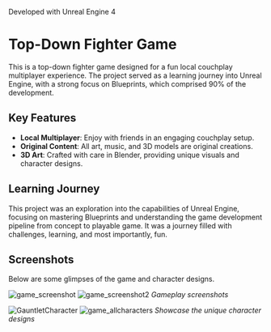 Developed with Unreal Engine 4

# Top-Down Fighter Game

This is a top-down fighter game designed for a fun local couchplay multiplayer experience. The project served as a learning journey into Unreal Engine, with a strong focus on Blueprints, which comprised 90% of the development.

## Key Features
- **Local Multiplayer**: Enjoy with friends in an engaging couchplay setup.
- **Original Content**: All art, music, and 3D models are original creations.
- **3D Art**: Crafted with care in Blender, providing unique visuals and character designs.

## Learning Journey
This project was an exploration into the capabilities of Unreal Engine, focusing on mastering Blueprints and understanding the game development pipeline from concept to playable game. It was a journey filled with challenges, learning, and most importantly, fun.

## Screenshots
Below are some glimpses of the game and character designs.


![game_screenshot](https://github.com/martijndejong/ProjectBobi/assets/12080489/9ca349b7-888e-465c-a637-b24215552333)
![game_screenshot2](https://github.com/martijndejong/ProjectBobi/assets/12080489/01f0182d-2991-4f23-ab35-0f37d85eb29a)
*Gameplay screenshots*

![GauntletCharacter](https://github.com/martijndejong/ProjectBobi/assets/12080489/8222e2b3-a67d-4a66-b475-fe6ac57b01bf)
![game_allcharacters](https://github.com/martijndejong/ProjectBobi/assets/12080489/d092a34c-774a-45d9-a842-9c367afadeb7)
*Showcase the unique character designs*
